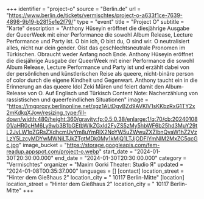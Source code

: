 +++
identifier = "project-o"
source = "Berlin.de"
url = "https://www.berlin.de/tickets/vermischtes/project-o-a633f1ce-7639-4898-9b19-b2815e1e2f79/"
type = "event"
title = "Project O"
subtitle = "Karte"
description = "Anthony Hüseyin eröffnet die diesjährige Ausgabe der QueerWeek mit einer Performance die sowohl Album Release, Lecture Performance und Party ist.
O bin ich, O bist du, O sind wir. O neutralisiert alles, nicht nur dein gender. Oist das geschlechtsneutrale Pronomen im Türkischen. Obraucht weder Anfang noch Ende. Anthony Hüseyin eröffnet die diesjährige Ausgabe der QueerWeek mit einer Performance die sowohl Album Release, Lecture Performance und Party ist und erzählt dabei von der persönlichen und künstlerischen Reise als queere, nicht-binäre person of color durch die eigene Kindheit und Gegenwart. Anthony taucht ein in die Erinnerung an das queere Idol Zeki Müren und feiert damit den Album-Release von O.
Auf Englisch und Türkisch
Content Note: Nacherzählung von rassistischen und queerfeindlichen Situationen"
image = "https://imgproxy.berlinonline.net/xgz1ALtDgvBZd9AVKlV1sKKbzRxG1TY2x2mKdkqXJow/resizing_type:fill-down/width:480/height:360/gravity:fp:0.5:0.38/enlarge:1/q:70/cb:2024010801/aHR0cHM6Ly9wb3B1bGEtbWlkZGxld2FyZS5zMy5hbWF6b25hd3MuY29tL2JvLW1pZGRsZXdhcmUvYm8uYmRlX2NoYW5uZWwuZXZlbnQvaW1hZ2VzLzY5LzcyMDYwMWNiLTJkZTgtMDk0My1kMjQ1LTJjODFlYmNlM2MxZC5qcGc.jpg"
image_bucket = "https://storage.googleapis.com/fem-readup.appspot.com/project-o.webp"
start_date = "2024-01-30T20:30:00.000"
end_date = "2024-01-30T20:30:00.000"
category = "Vermischtes"
organizer = "Maxim Gorki Theater: Studio Я"
updated = "2024-01-08T00:35:37.000"
languages = []
[contact]
location_street = "Hinter dem Gießhaus 2"
location_city = " 10117 Berlin-Mitte"
[location]
location_street = "Hinter dem Gießhaus 2"
location_city = " 10117 Berlin-Mitte"
+++
